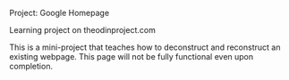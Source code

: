 Project: Google Homepage 

Learning project on theodinproject.com

This is a mini-project that teaches how to deconstruct and reconstruct an existing webpage. This page will not be fully functional even upon completion.